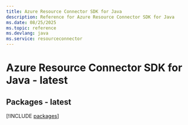 ```yaml
---
title: Azure Resource Connector SDK for Java
description: Reference for Azure Resource Connector SDK for Java
ms.date: 08/25/2025
ms.topic: reference
ms.devlang: java
ms.service: resourceconnector
---
```

# Azure Resource Connector SDK for Java - latest
## Packages - latest
[!INCLUDE [packages](resource-connector-index.md)]